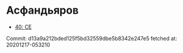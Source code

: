 # Асфандьяров
- [40: CE](40.md)

Commit: d13a9a212bded125f5bd32559dbe5b8342e247e5
 fetched at: 20201217-053210
